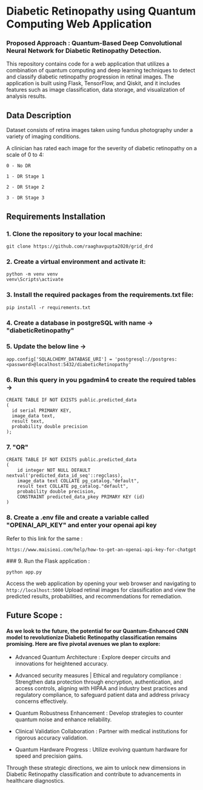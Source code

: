 
# Diabetic Retinopathy using Quantum Computing​ Web Application

### Proposed Approach : Quantum-Based Deep Convolutional Neural Network for Diabetic Retinopathy Detection. ​

This repository contains code for a web application that utilizes a combination of quantum computing and deep learning techniques to detect and classify diabetic retinopathy progression in retinal images. The application is built using Flask, TensorFlow, and Qiskit, and it includes features such as image classification, data storage, and visualization of analysis results.

## Data Description

Dataset consists of retina images taken using fundus photography under a variety of imaging conditions.

A clinician has rated each image for the severity of diabetic retinopathy on a scale of 0 to 4:

    0 - No DR

    1 - DR Stage 1

    2 - DR Stage 2

    3 - DR Stage 3

## Requirements Installation

### 1. Clone the repository to your local machine:​
```
git clone https://github.com/raaghavgupta2020/grid_drd​
```
### 2. Create a virtual environment and activate it:​
```
python -m venv venv​
venv\Scripts\activate​
```
### 3. Install the required packages from the requirements.txt file:​
`pip install -r requirements.txt​`

### 4. Create a database in postgreSQL with name -> "diabeticRetinopathy"
### 5. Update the below line -> ​

`app.config['SQLALCHEMY_DATABASE_URI'] = 'postgresql://postgres:<password>@localhost:5432/diabeticRetinopathy'​`

### 6. Run this query in you pgadmin4 to create the required tables ->​
```
CREATE TABLE IF NOT EXISTS public.predicted_data ​
( ​
  id serial PRIMARY KEY, ​
  image_data text, ​
  result text, ​
  probability double precision ​
);​
```
### 7. "OR"​
```
CREATE TABLE IF NOT EXISTS public.predicted_data​
(​
    id integer NOT NULL DEFAULT nextval('predicted_data_id_seq'::regclass),​
    image_data text COLLATE pg_catalog."default",​
    result text COLLATE pg_catalog."default",​
    probability double precision,​
    CONSTRAINT predicted_data_pkey PRIMARY KEY (id)​
)​
```
### 8. Create a .env file and create a variable called "OPENAI_API_KEY" and enter your openai api key ​
Refer to this link for the same :​

`
https://www.maisieai.com/help/how-to-get-an-openai-api-key-for-chatgpt​
`

​### 9. Run the Flask application : ​

`python app.py​`

Access the web application by opening your web browser and navigating to `http://localhost:5000`​
Upload retinal images for classification and view the predicted results, probabilities, and recommendations for remediation.​

## Future Scope : 

#### As we look to the future, the potential for our Quantum-Enhanced CNN model to revolutionize Diabetic Retinopathy classification remains promising. Here are five pivotal avenues we plan ​to explore:​

* Advanced Quantum Architecture : Explore deeper circuits and innovations for heightened accuracy.​
  
* Advanced security measures | Ethical and regulatory compliance  : Strengthen data protection through encryption, authentication, and access controls, aligning with HIPAA and industry best practices and regulatory compliance, to safeguard patient data and address privacy concerns effectively.​
  
* Quantum Robustness Enhancement : Develop strategies to counter quantum noise and enhance reliability.​
  
* Clinical Validation Collaboration : Partner with medical institutions for rigorous accuracy validation.​
  
* Quantum Hardware Progress : Utilize evolving quantum hardware for speed and precision gains.​

Through these strategic directions, we aim to unlock new dimensions in Diabetic Retinopathy classification and contribute to advancements in healthcare diagnostics.​

​

